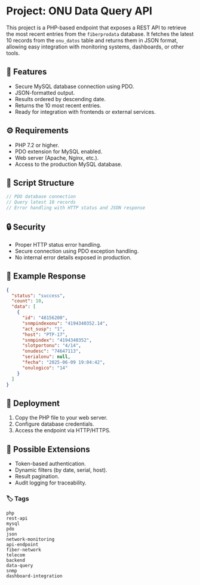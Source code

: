 # Project: ONU Data Query API

This project is a PHP-based endpoint that exposes a REST API to retrieve the most recent entries from the `fiberprodata` database. It fetches the latest 10 records from the `onu_datos` table and returns them in JSON format, allowing easy integration with monitoring systems, dashboards, or other tools.

## 📌 Features

* Secure MySQL database connection using PDO.
* JSON-formatted output.
* Results ordered by descending date.
* Returns the 10 most recent entries.
* Ready for integration with frontends or external services.

## ⚙️ Requirements

* PHP 7.2 or higher.
* PDO extension for MySQL enabled.
* Web server (Apache, Nginx, etc.).
* Access to the production MySQL database.

## 📁 Script Structure

```php
// PDO database connection
// Query latest 10 records
// Error handling with HTTP status and JSON response
```

## 🔒 Security

* Proper HTTP status error handling.
* Secure connection using PDO exception handling.
* No internal error details exposed in production.

## 🧪 Example Response

```json
{
  "status": "success",
  "count": 10,
  "data": [
    {
      "id": "48156200",
      "snmpindexonu": "4194340352.14",
      "act_susp": "1",
      "host": "PTP-17",
      "snmpindex": "4194340352",
      "slotportonu": "4/14",
      "onudesc": "74647113",
      "serialonu": null,
      "fecha": "2025-06-09 19:04:42",
      "onulogico": "14"
    }
  ]
}
```

## 🚀 Deployment

1. Copy the PHP file to your web server.
2. Configure database credentials.
3. Access the endpoint via HTTP/HTTPS.

## 🧩 Possible Extensions

* Token-based authentication.
* Dynamic filters (by date, serial, host).
* Result pagination.
* Audit logging for traceability.


### 🏷️ Tags

```
php
rest-api
mysql
pdo
json
network-monitoring
api-endpoint
fiber-network
telecom
backend
data-query
snmp
dashboard-integration
